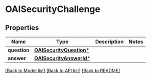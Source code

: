 # OAISecurityChallenge

## Properties
Name | Type | Description | Notes
------------ | ------------- | ------------- | -------------
**question** | [**OAISecurityQuestion***](OAISecurityQuestion.md) |  | 
**answer** | [**OAISecurityAnswerId***](OAISecurityAnswerId.md) |  | 

[[Back to Model list]](../README.md#documentation-for-models) [[Back to API list]](../README.md#documentation-for-api-endpoints) [[Back to README]](../README.md)


